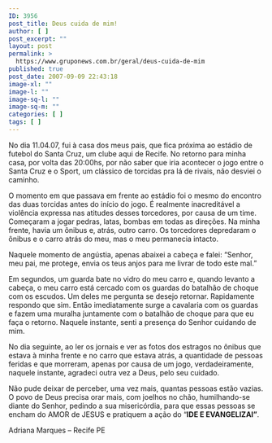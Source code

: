 ```yaml
---
ID: 3956
post_title: Deus cuida de mim!
author: [ ]
post_excerpt: ""
layout: post
permalink: >
  https://www.gruponews.com.br/geral/deus-cuida-de-mim
published: true
post_date: 2007-09-09 22:43:18
image-xl: ""
image-l: ""
image-sq-l: ""
image-sq-m: ""
categories: [ ]
tags: [ ]
---
```

No dia 11.04.07, fui à casa dos meus pais, que fica próxima ao estádio de futebol do Santa Cruz, um clube aqui de Recife. No retorno para minha casa, por volta das 20:00hs, por não saber que iria acontecer o jogo entre o Santa Cruz e o Sport, um clássico de torcidas pra lá de rivais, não desviei o caminho.

O momento em que passava em frente ao estádio foi o mesmo do encontro das duas torcidas antes do início do jogo. É realmente inacreditável a violência expressa nas atitudes desses torcedores, por causa de um time. Começaram a jogar pedras, latas, bombas em todas as direções. Na minha frente, havia um ônibus e, atrás, outro carro. Os torcedores depredaram o ônibus e o carro atrás do meu, mas o meu permanecia intacto.

Naquele momento de angústia, apenas abaixei a cabeça e falei: “Senhor, meu pai, me protege, envia os teus anjos para me livrar de todo este mal.”

Em segundos, um guarda bate no vidro do meu carro e, quando levanto a cabeça, o meu carro está cercado com os guardas do batalhão de choque com os escudos. Um deles me pergunta se desejo retornar. Rapidamente respondo que sim. Então imediatamente surge a cavalaria com os guardas e fazem uma muralha juntamente com o batalhão de choque para que eu faça o retorno. Naquele instante, senti a presença do Senhor cuidando de mim.

No dia seguinte, ao ler os jornais e ver as fotos dos estragos no ônibus que estava à minha frente e no carro que estava atrás, a quantidade de pessoas feridas e que morreram, apenas por causa de um jogo, verdadeiramente, naquele instante, agradeci outra vez a Deus, pelo seu cuidado.

Não pude deixar de perceber, uma vez mais, quantas pessoas estão vazias. O povo de Deus precisa orar mais, com joelhos no chão, humilhando-se diante do Senhor, pedindo a sua misericórdia, para que essas pessoas se encham do AMOR de JESUS e pratiquem a ação do “<b>IDE E EVANGELIZAI”</b>.

Adriana Marques – Recife PE